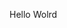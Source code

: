 Hello Wolrd

















































































































































































































































































































































































































































































































